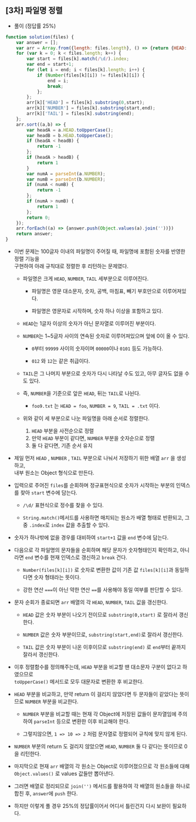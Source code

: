 ## [3차] 파일명 정렬    
- 풀이 (정답률 25%)      

```javascript      
function solution(files) {
    var answer = [];
    var arr = Array.from({length: files.length}, () => {return {HEAD: '', NUMBER: '', TAIL: ''}});
    for (var k = 0; k < files.length; k++) {
        var start = files[k].match(/\d/).index;
        var end = start+1;
        for (let i = end; i < files[k].length; i++) {
            if (Number(files[k][i]) != files[k][i]) {
                end = i;
                break;
            };
        };
        arr[k]['HEAD'] = files[k].substring(0,start);
        arr[k]['NUMBER'] = files[k].substring(start,end);
        arr[k]['TAIL'] = files[k].substring(end);
    };
    arr.sort((a,b) => {
        var headA = a.HEAD.toUpperCase();
        var headB = b.HEAD.toUpperCase();
        if (headA < headB) {
            return -1
        };
        if (headA > headB) {
            return 1
        }
        var numA = parseInt(a.NUMBER);
        var numB = parseInt(b.NUMBER);
        if (numA < numB) {
            return -1
        };
        if (numA > numB) {
            return 1
        };
        return 0;
    });
    arr.forEach((a) => {answer.push(Object.values(a).join(''))})
    return answer;
}
```      

- 이번 문제는 100글자 이내의 파일명이 주어질 때, 파일명에 포함된 숫자를 반영한 정렬 기능을    
  구현하여 아래 규칙대로 정렬한 후 리턴하는 문제였다.    
  
  - 파일명은 크게 `HEAD`, `NUMBER`, `TAIL` 세부분으로 이루어진다.    
  
    - 파일명은 영문 대소문자, 숫자, 공백, 마침표, 빼기 부호만으로 이루어져있다.     
    
    - 파일명은 영문자로 시작하며, 숫자 하나 이상을 포함하고 있다.     
  
  - `HEAD`는 1글자 이상의 숫자가 아닌 문자열로 이루어진 부분이다.    
  
  - `NUMBER`는 1~5글자 사이의 연속된 숫자로 이루어져있으며 앞에 0이 올 수 있다.     
    
    - `0`부터 `99999` 사이의 숫자이며 `00000`이나 `0101` 등도 가능하다.     
    
    - `012` 와 `12`는 같은 취급이다.    

  - `TAIL`은 그 나머지 부분으로 숫자가 다시 나타날 수도 있고, 아무 글자도 없을 수도 있다.     
  
  - 즉, `NUMBER`을 기준으로 앞은 `HEAD`, 뒤는 `TAIL`로 나뉜다.     
  
    - `foo9.txt` 는 `HEAD = foo`, `NUMBER = 9`, `TAIL = .txt` 이다.    

  - 위와 같이 세 부분으로 나눈 파일명을 아래 순서로 정렬한다.     
    
    1. `HEAD` 부분을 사전순으로 정렬     
    2. 만약 `HEAD` 부분이 같다면, `NUMBER` 부분을 숫자순으로 정렬      
    3. 둘 다 같다면, 기존 순서 유지     

- 제일 먼저 `HEAD` , `NUMBER` , `TAIL` 부분으로 나눠서 저장하기 위한 배열 `arr` 을 생성하고,    
  내부 원소는 Object 형식으로 만든다.    
  
- 입력으로 주어진 `files`를 순회하며 정규표현식으로 숫자가 시작하는 부분의 인덱스를 찾아 `start` 변수에 담는다.    

  - `/\d/` 표현식으로 정수를 찾을 수 있다.    

  - `String.match()`메서드를 사용하면 매치되는 원소가 배열 형태로 반환되고, 그 중 `.index`로 `index` 값을 추출할 수 있다.      

- 숫자가 하나밖에 없을 경우를 대비하여 `start+1` 값을 `end` 변수에 담는다.    

- 다음으로 각 파일명의 문자들을 순회하며 해당 문자가 숫자형태인지 확인하고, 아니라면 `end` 변수를 현재 인덱스로 갱신하고 `break` 건다.    

  - `Number(files[k][i])` 로 숫자로 변환한 값이 기존 값 `files[k][i]`과 동일하다면 숫자 형태라는 뜻이다.    

  - 강한 연산 `===`이 아닌 약한 연산 `==`를 사용해야 동일 여부를 판단할 수 있다.      

- 문자 순회가 종료되면 `arr` 배열의 각 `HEAD`, `NUMBER`, `TAIL` 값을 갱신한다.    

  - `HEAD` 값은 숫자 부분이 나오기 전이므로 `substring(0,start)` 로 잘라서 갱신한다.    
  
  - `NUMBER` 값은 숫자 부분이므로, `substring(start,end)`로 잘라서 갱신한다.    
  
  - `TAIL` 값은 숫자 부분이 나온 이후이므로 `substring(end)` 로 `end`부터 끝까지 잘라서 갱신한다.     

- 이후 정렬함수를 정의해주는데, `HEAD` 부분을 비교할 땐 대소문자 구분이 없다고 하였으므로   
  `toUpperCase()` 메서드로 모두 대문자로 변환한 후 비교한다.      
  
- `HEAD` 부분을 비교하고, 만약 return 이 걸리지 않았다면 두 문자들이 같았다는 뜻이므로 `NUMBER` 부분을 비교한다.       

  - `NUMBER` 부분을 비교할 때는 현재 각 Object에 저장된 값들이 문자열임에 주의하여 `parseInt` 등으로 변환한 이후 비교해야 한다.    

  - 그렇지않으면, `1 => 10 => 2` 처럼 문자열로 정렬되어 규칙에 맞지 않게 된다.     

- `NUMBER` 부분의 return 도 걸리지 않았으면 `HEAD`, `NUMBER` 둘 다 같다는 뜻이므로 0을 리턴한다.    

- 마지막으로 현재 `arr` 배열의 각 원소는 Object로 이루어졌으므로 각 원소들에 대해 `Object.values()` 로 values 값들만 뽑아낸다.    

- 그러면 배열로 정리되므로 `join('')` 메서드를 활용하여 각 배열의 원소들을 하나로 합친 후, `answer`에 `push` 한다.     

- 하지만 이렇게 풀 경우 25%의 정답률이어서 어디서 틀린건지 다시  보완이 필요하다.     
